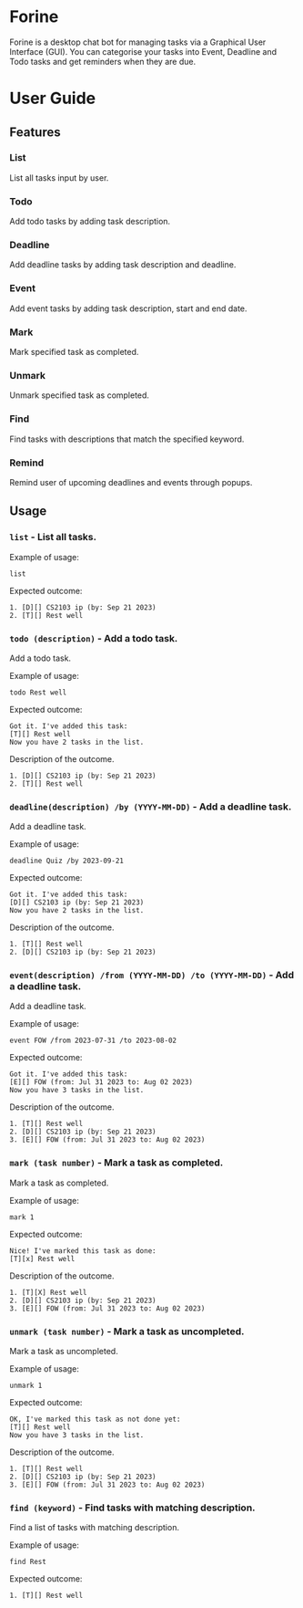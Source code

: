 # Forine
Forine is a desktop chat bot for managing tasks via a Graphical User Interface (GUI). 
You can categorise your tasks into Event, Deadline and Todo tasks and get reminders when they are due.

# User Guide

## Features 
### List

List all tasks input by user. 

### Todo

Add todo tasks by adding task description.

### Deadline

Add deadline tasks by adding task description and deadline.

### Event

Add event tasks by adding task description, start and end date.

### Mark

Mark specified task as completed.

### Unmark

Unmark specified task as completed.

### Find

Find tasks with descriptions that match the specified keyword.

### Remind

Remind user of upcoming deadlines and events through popups.

## Usage

### `list` - List all tasks.

Example of usage:

`list`

Expected outcome:
```
1. [D][] CS2103 ip (by: Sep 21 2023)
2. [T][] Rest well
```

### `todo (description)` - Add a todo task.

Add a todo task.

Example of usage: 

`todo Rest well`

Expected outcome:
```
Got it. I've added this task: 
[T][] Rest well
Now you have 2 tasks in the list.
```
Description of the outcome.
```
1. [D][] CS2103 ip (by: Sep 21 2023)
2. [T][] Rest well
```

### `deadline(description) /by (YYYY-MM-DD)` - Add a deadline task.

Add a deadline task.

Example of usage:

`deadline Quiz /by 2023-09-21`

Expected outcome:
```
Got it. I've added this task: 
[D][] CS2103 ip (by: Sep 21 2023)
Now you have 2 tasks in the list.
```
Description of the outcome.
```
1. [T][] Rest well
2. [D][] CS2103 ip (by: Sep 21 2023)
```

### `event(description) /from (YYYY-MM-DD) /to (YYYY-MM-DD)` - Add a deadline task.

Add a deadline task.

Example of usage:

`event FOW /from 2023-07-31 /to 2023-08-02` 

Expected outcome:
```
Got it. I've added this task: 
[E][] FOW (from: Jul 31 2023 to: Aug 02 2023)
Now you have 3 tasks in the list.
```
Description of the outcome.
```
1. [T][] Rest well
2. [D][] CS2103 ip (by: Sep 21 2023)
3. [E][] FOW (from: Jul 31 2023 to: Aug 02 2023)
```

### `mark (task number)` - Mark a task as completed.

Mark a task as completed.

Example of usage:

`mark 1`

Expected outcome:
```
Nice! I've marked this task as done:
[T][x] Rest well
```
Description of the outcome.
```
1. [T][X] Rest well
2. [D][] CS2103 ip (by: Sep 21 2023)
3. [E][] FOW (from: Jul 31 2023 to: Aug 02 2023)
```

### `unmark (task number)` - Mark a task as uncompleted.

Mark a task as uncompleted.

Example of usage:

`unmark 1`

Expected outcome:
```
OK, I've marked this task as not done yet:
[T][] Rest well
Now you have 3 tasks in the list.
```
Description of the outcome.
```
1. [T][] Rest well
2. [D][] CS2103 ip (by: Sep 21 2023)
3. [E][] FOW (from: Jul 31 2023 to: Aug 02 2023)
```

### `find (keyword)` - Find tasks with matching description.

Find a list of tasks with matching description.

Example of usage:

`find Rest`

Expected outcome:
```
1. [T][] Rest well
```
